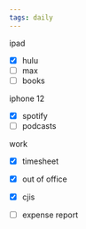 ```yaml
---
tags: daily
---
```


ipad
- [x] hulu 
- [ ] max 
- [ ] books 

iphone 12 
- [x] spotify 
- [ ] podcasts 

work
- [x] timesheet 
- [x] out of office 
- [x] cjis 
- [ ] expense report

